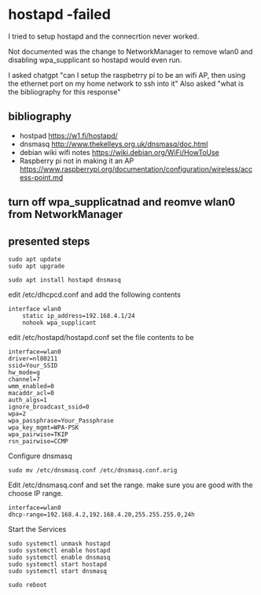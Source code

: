 # hostapd -failed
I tried to setup hostapd and the connecrtion never worked.

Not documented was the change to NetworkManager to remove wlan0 and disabling wpa_supplicant so hostapd would even run.


I asked chatgpt "can I setup the raspbetrry pi to be an wifi AP, then using the  ethernet port on my home network to ssh into it"
Also asked "what is the bibliography for this response"

## bibliography
* hostpad https://w1.fi/hostapd/
* dnsmasq http://www.thekelleys.org.uk/dnsmasq/doc.html
* debian wiki wifi notes https://wiki.debian.org/WiFi/HowToUse
* Raspberry pi not in making it an AP https://www.raspberrypi.org/documentation/configuration/wireless/access-point.md

## turn off wpa_supplicatnad and reomve wlan0 from NetworkManager

## presented steps

```
sudo apt update
sudo apt upgrade
```

```
sudo apt install hostapd dnsmasq
```

edit /etc/dhcpcd.conf and add the following contents
```
interface wlan0
    static ip_address=192.168.4.1/24
    nohook wpa_supplicant
```

edit /etc/hostapd/hostapd.conf set the file contents to be
```
interface=wlan0
driver=nl80211
ssid=Your_SSID
hw_mode=g
channel=7
wmm_enabled=0
macaddr_acl=0
auth_algs=1
ignore_broadcast_ssid=0
wpa=2
wpa_passphrase=Your_Passphrase
wpa_key_mgmt=WPA-PSK
wpa_pairwise=TKIP
rsn_pairwise=CCMP
```

Configure dnsmasq

```
sudo mv /etc/dnsmasq.conf /etc/dnsmasq.conf.orig
```

Edit /etc/dnsmasq.conf and  set the range.  make sure you are good with the choose IP range.
```
interface=wlan0
dhcp-range=192.168.4.2,192.168.4.20,255.255.255.0,24h
```

Start the Services

```
sudo systemctl unmask hostapd
sudo systemctl enable hostapd
sudo systemctl enable dnsmasq
sudo systemctl start hostapd
sudo systemctl start dnsmasq
```
```
sudo reboot
```
